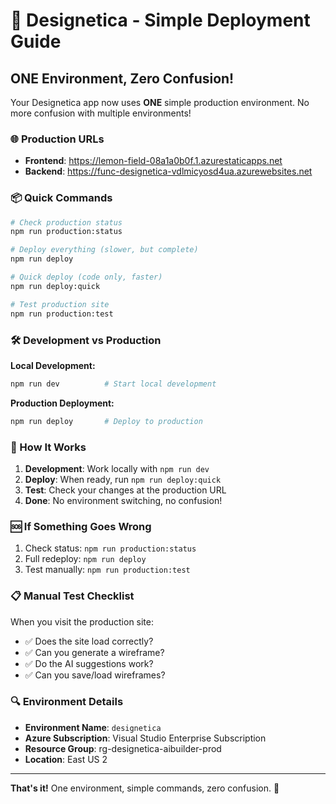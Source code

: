 # 🚀 Designetica - Simple Deployment Guide

## ONE Environment, Zero Confusion!

Your Designetica app now uses **ONE** simple production environment. No more confusion with multiple environments!

### 🌐 Production URLs

- **Frontend**: https://lemon-field-08a1a0b0f.1.azurestaticapps.net
- **Backend**: https://func-designetica-vdlmicyosd4ua.azurewebsites.net

### 📦 Quick Commands

```bash
# Check production status
npm run production:status

# Deploy everything (slower, but complete)
npm run deploy

# Quick deploy (code only, faster)
npm run deploy:quick

# Test production site
npm run production:test
```

### 🛠️ Development vs Production

**Local Development:**

```bash
npm run dev          # Start local development
```

**Production Deployment:**

```bash
npm run deploy       # Deploy to production
```

### 🎯 How It Works

1. **Development**: Work locally with `npm run dev`
2. **Deploy**: When ready, run `npm run deploy:quick`
3. **Test**: Check your changes at the production URL
4. **Done**: No environment switching, no confusion!

### 🆘 If Something Goes Wrong

1. Check status: `npm run production:status`
2. Full redeploy: `npm run deploy`
3. Test manually: `npm run production:test`

### 📋 Manual Test Checklist

When you visit the production site:

- ✅ Does the site load correctly?
- ✅ Can you generate a wireframe?
- ✅ Do the AI suggestions work?
- ✅ Can you save/load wireframes?

### 🔍 Environment Details

- **Environment Name**: `designetica`
- **Azure Subscription**: Visual Studio Enterprise Subscription
- **Resource Group**: rg-designetica-aibuilder-prod
- **Location**: East US 2

---

**That's it!** One environment, simple commands, zero confusion. 🎉
